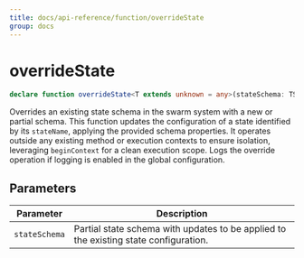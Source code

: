 ```yaml
---
title: docs/api-reference/function/overrideState
group: docs
---
```


# overrideState

```ts
declare function overrideState<T extends unknown = any>(stateSchema: TStateSchema<T>): IStateSchema<T>;
```

Overrides an existing state schema in the swarm system with a new or partial schema.
This function updates the configuration of a state identified by its `stateName`, applying the provided schema properties.
It operates outside any existing method or execution contexts to ensure isolation, leveraging `beginContext` for a clean execution scope.
Logs the override operation if logging is enabled in the global configuration.

## Parameters

| Parameter | Description |
|-----------|-------------|
| `stateSchema` | Partial state schema with updates to be applied to the existing state configuration. |
